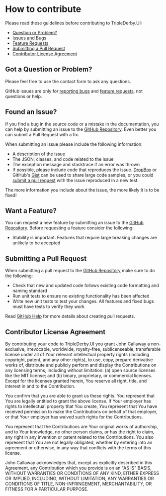 # How to contribute

Please read these guidelines before contributing to TripleDerby.UI:

- [Question or Problem?](#got-a-question-or-problem)
- [Issues and Bugs](#found-an-issue)
- [Feature Requests](#want-a-feature)
- [Submitting a Pull Request](#submitting-a-pull-request)
- [Contributor License Agreement](#contributor-license-agreement)

## Got a Question or Problem?

Please feel free to use the contact form to ask any questions.

GitHub issues are only for [reporting bugs](#found-an-issue) and [feature requests](#want-a-feature), not
questions or help.

## Found an Issue?

If you find a bug in the source code or a mistake in the documentation, you can help by
submitting an issue to the [GitHub Repository][github]. Even better you can submit a Pull Request
with a fix.

When submitting an issue please include the following information:

- A description of the issue
- The JSON, classes, and code related to the issue
- The exception message and stacktrace if an error was thrown
- If possible, please include code that reproduces the issue. [DropBox][dropbox] or GitHub's
  [Gist][gist] can be used to share large code samples, or you could
  [submit a pull request](#submitting-a-pull-request) with the issue reproduced in a new test.

The more information you include about the issue, the more likely it is to be fixed!

## Want a Feature?

You can request a new feature by submitting an issue to the [GitHub Repository][github]. Before
requesting a feature consider the following:

- Stability is important.  Features that require large breaking changes are unlikely to be accepted

## Submitting a Pull Request

When submitting a pull request to the [GitHub Repository][github] make sure to do the following:

- Check that new and updated code follows existing code formatting and naming standard
- Run unit tests to ensure no existing functionality has been affected
- Write new unit tests to test your changes. All features and fixed bugs must have tests to verify
  they work

Read [GitHub Help][pullrequesthelp] for more details about creating pull requests.

## Contributor License Agreement

By contributing your code to TripleDerby.UI you grant John Callaway a non-exclusive, irrevocable, worldwide,
royalty-free, sublicenseable, transferable license under all of Your relevant intellectual property rights
(including copyright, patent, and any other rights), to use, copy, prepare derivative works of, distribute and
publicly perform and display the Contributions on any licensing terms, including without limitation:
(a) open source licenses like the MIT license; and (b) binary, proprietary, or commercial licenses. Except for the
licenses granted herein, You reserve all right, title, and interest in and to the Contribution.

You confirm that you are able to grant us these rights. You represent that You are legally entitled to grant the
above license. If Your employer has rights to intellectual property that You create, You represent that You have
received permission to make the Contributions on behalf of that employer, or that Your employer has waived such
rights for the Contributions.

You represent that the Contributions are Your original works of authorship, and to Your knowledge, no other person
claims, or has the right to claim, any right in any invention or patent related to the Contributions. You also
represent that You are not legally obligated, whether by entering into an agreement or otherwise, in any way that
conflicts with the terms of this license.

John Callaway acknowledges that, except as explicitly described in this Agreement, any Contribution which
you provide is on an "AS IS" BASIS, WITHOUT WARRANTIES OR CONDITIONS OF ANY KIND, EITHER EXPRESS OR IMPLIED,
INCLUDING, WITHOUT LIMITATION, ANY WARRANTIES OR CONDITIONS OF TITLE, NON-INFRINGEMENT, MERCHANTABILITY, OR FITNESS
FOR A PARTICULAR PURPOSE.

[github]: https://github.com/ovation22/TripleDerby.UI
[dropbox]: https://www.dropbox.com
[gist]: https://gist.github.com
[pullrequesthelp]: https://help.github.com/articles/using-pull-requests
